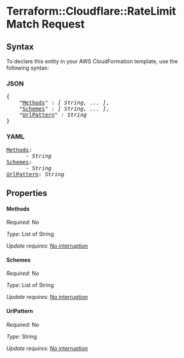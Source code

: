 # Terraform::Cloudflare::RateLimit Match Request

## Syntax

To declare this entity in your AWS CloudFormation template, use the following syntax:

### JSON

<pre>
{
    "<a href="#methods" title="Methods">Methods</a>" : <i>[ String, ... ]</i>,
    "<a href="#schemes" title="Schemes">Schemes</a>" : <i>[ String, ... ]</i>,
    "<a href="#urlpattern" title="UrlPattern">UrlPattern</a>" : <i>String</i>
}
</pre>

### YAML

<pre>
<a href="#methods" title="Methods">Methods</a>: <i>
      - String</i>
<a href="#schemes" title="Schemes">Schemes</a>: <i>
      - String</i>
<a href="#urlpattern" title="UrlPattern">UrlPattern</a>: <i>String</i>
</pre>

## Properties

#### Methods

_Required_: No

_Type_: List of String

_Update requires_: [No interruption](https://docs.aws.amazon.com/AWSCloudFormation/latest/UserGuide/using-cfn-updating-stacks-update-behaviors.html#update-no-interrupt)

#### Schemes

_Required_: No

_Type_: List of String

_Update requires_: [No interruption](https://docs.aws.amazon.com/AWSCloudFormation/latest/UserGuide/using-cfn-updating-stacks-update-behaviors.html#update-no-interrupt)

#### UrlPattern

_Required_: No

_Type_: String

_Update requires_: [No interruption](https://docs.aws.amazon.com/AWSCloudFormation/latest/UserGuide/using-cfn-updating-stacks-update-behaviors.html#update-no-interrupt)

